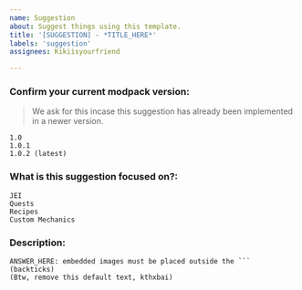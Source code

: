 ```yaml
---
name: Suggestion
about: Suggest things using this template.
title: '[SUGGESTION] - *TITLE_HERE*'
labels: 'suggestion'
assignees: Kikiisyourfriend

---
```


<!-- Try to search for your issue before creating a new one, it might already be here. -->
### **Confirm your current modpack version:**
> We ask for this incase this suggestion has already been implemented in a newer version.
<!-- Erase the options that do not match your issue, below -->
```
1.0
1.0.1
1.0.2 (latest)
```
### **What is this suggestion focused on?:**
<!-- Erase the options that do not match your issue, below -->
```
JEI
Quests
Recipes
Custom Mechanics
```

### **Description:**
<!-- Answer inside the backticks -->
```
ANSWER_HERE: embedded images must be placed outside the ``` (backticks)
(Btw, remove this default text, kthxbai)
```
